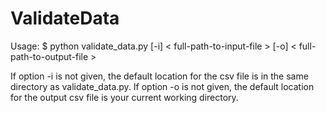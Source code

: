 # ValidateData

Usage: $ python validate_data.py [-i] < full-path-to-input-file > [-o] < full-path-to-output-file >
  
If option -i is not given, the default location for the csv file is in the same directory as validate_data.py.
If option -o is not given, the default location for the output csv file is your current working directory.
